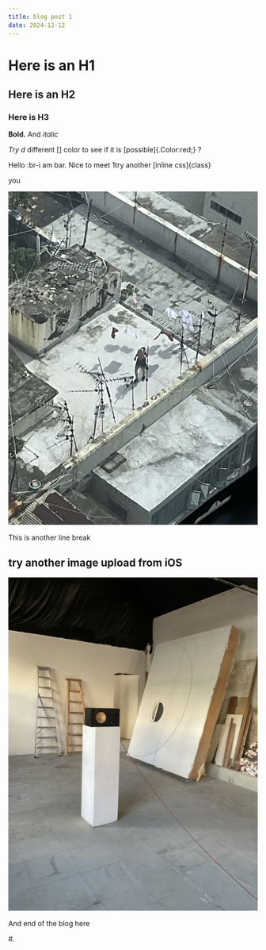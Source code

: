 ```yaml
---
title: blog post 1
date: 2024-12-12
---
```


# Here is an H1

## Here is an H2

### Here is H3

**Bold.** And *italic*

*Try d* different [] color to see if it is [possible]{.Color:red;} ?

Hello :br-i am bar. Nice to meet 1try another [inline css]{class}

you

![IMG\_0279.jpeg](/img/testing/IMG_0279.jpeg)

This is another line break

## try another image upload from iOS

![IMG\_0173.jpeg](/img/testing/IMG_0173.jpeg)

And end of the blog here

\#.
